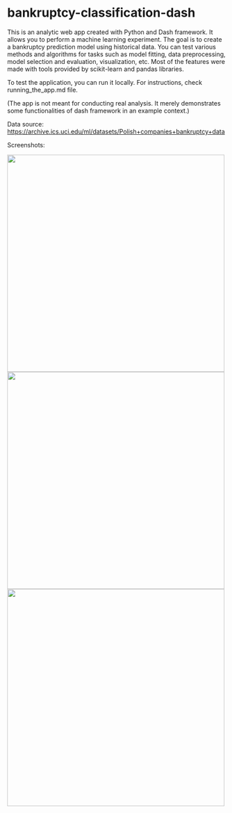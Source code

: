 # bankruptcy-classification-dash


This is an analytic web app created with Python and Dash framework. 
It allows you to perform a machine learning experiment. 
The goal is to create a bankruptcy prediction model using historical data.
You can test various methods and algorithms for tasks such as model fitting, data preprocessing, model selection and evaluation, visualization, etc.
Most of the features were made with tools provided by scikit-learn and pandas libraries.

To test the application, you can run it locally. For instructions, check running_the_app.md file.

(The app is not meant for conducting real analysis. It merely demonstrates some functionalities of dash framework in an example context.)

Data source:  
https://archive.ics.uci.edu/ml/datasets/Polish+companies+bankruptcy+data


Screenshots:



<p float="left">
  <img src="https://user-images.githubusercontent.com/79875767/126954100-24a2cfa0-d933-4528-9747-6c87ff774a37.png" height=500/>
  <img src="https://user-images.githubusercontent.com/79875767/126954371-7d82e13a-53e6-425c-8e04-7da742d42181.png" height=500/>
  <img src="https://user-images.githubusercontent.com/79875767/126954402-79e24deb-9316-4305-bd2e-4c6c0b0200ef.png" height=500/>
</p>
  




